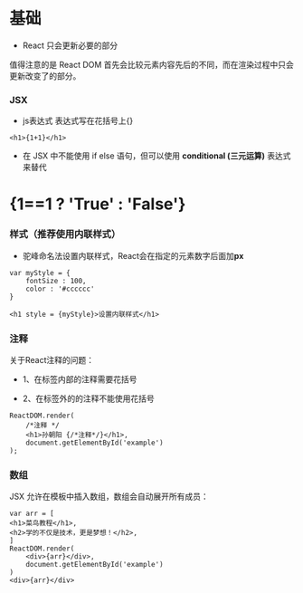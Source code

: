 # 基础

* React 只会更新必要的部分

值得注意的是 React DOM 首先会比较元素内容先后的不同，而在渲染过程中只会更新改变了的部分。

### JSX

* js表达式
表达式写在花括号上{}

`<h1>{1+1}</h1>`

* 在 JSX 中不能使用 if else 语句，但可以使用 **conditional (三元运算)** 表达式来替代

<h1>{1==1 ? 'True' : 'False'}</h1>

### 样式（推荐使用内联样式）
* 驼峰命名法设置内联样式，React会在指定的元素数字后面加**px**

```
var myStyle = {
    fontSize : 100,
    color : '#cccccc'
}

<h1 style = {myStyle}>设置内联样式</h1>
```

### 注释

关于React注释的问题：

* 1、在标签内部的注释需要花括号

* 2、在标签外的的注释不能使用花括号

```
ReactDOM.render(
    /*注释 */
    <h1>孙朝阳 {/*注释*/}</h1>,
    document.getElementById('example')
);
```

### 数组
JSX 允许在模板中插入数组，数组会自动展开所有成员：

```
var arr = [
<h1>菜鸟教程</h1>,
<h2>学的不仅是技术，更是梦想！</h2>,
]
ReactDOM.render(
    <div>{arr}</div>,
    document.getElementById('example')
)
<div>{arr}</div>
```